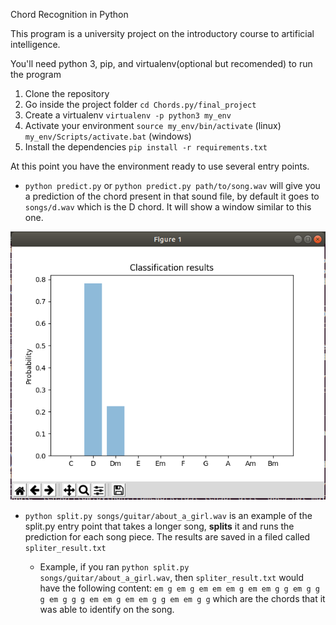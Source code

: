 Chord Recognition in Python

This program is a university project on the introductory course to artificial intelligence.

You'll need python 3, pip, and virtualenv(optional but recomended) to run the program

1. Clone the repository
2. Go inside the project folder `cd Chords.py/final_project`
3. Create a virtualenv ```virtualenv -p python3 my_env```
4. Activate your environment ```source my_env/bin/activate``` (linux) ```my_env/Scripts/activate.bat``` (windows)
5. Install the dependencies ```pip install -r requirements.txt```   

At this point you have the environment ready to use several entry points.

* `python predict.py` or `python predict.py path/to/song.wav` will give you a prediction of the chord present in that sound file, by default it goes to `songs/d.wav` which is the D chord. It will show a window similar to this one.

![title](final_project/images/predict.png)

* `python split.py songs/guitar/about_a_girl.wav` is an example of the split.py entry point that takes a longer song, **splits** it and runs the prediction for each song piece. The results are saved in a filed called `spliter_result.txt`
  
  * Example, if you ran `python split.py songs/guitar/about_a_girl.wav`, then `spliter_result.txt` would have the following content: `em g em g em em em g em em g g em g g g em g g g em em g em em g g em em g g` which are the chords that it was able to identify on the song.


